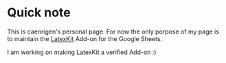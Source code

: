 # Quick note
This is caenrigen's personal page. For now the only porpose of my page is to maintain the [LatexKit] Add-on for the Google Sheets.

I am working on making LatexKit a verified Add-on :)

[LatexKit]: http://caenrigen.tech/LatexKit/
